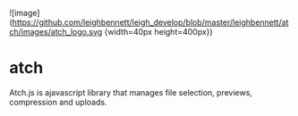 ![image](https://github.com/leighbennett/leigh_develop/blob/master/leighbennett/atch/images/atch_logo.svg {width=40px height=400px})


# atch
Atch.js is ajavascript library that manages file selection, previews, compression and uploads.

